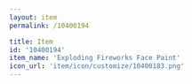 ```yaml
---
layout: item
permalink: /10400194

title: Item
id: '10400194'
item_name: 'Exploding Fireworks Face Paint'
icon_url: 'item/icon/customize/10400183.png'
---
```


